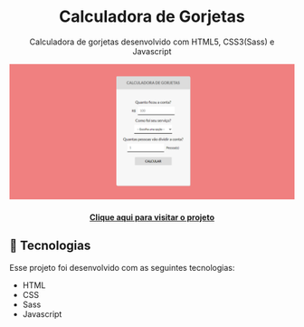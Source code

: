 <h1 align=center>Calculadora de Gorjetas</h1>

<p align=center>Calculadora de gorjetas desenvolvido com HTML5, CSS3(Sass) e Javascript</p>

<img src="https://github.com/luizeduardodev/calculadora-gorjetas/blob/main/assets/img/resultado-final.png" min-width="1000px" max-width="1000px" width="1000px" alt="Imagem do projeto">

<h4 align=center>
  <a href="https://calcule-gorjeta.netlify.app/">Clique aqui para visitar o projeto</a>
</h4>

<h2>🚀 Tecnologias</h2>

<p>Esse projeto foi desenvolvido com as seguintes tecnologias:</p>

- HTML
- CSS
- Sass
- Javascript
